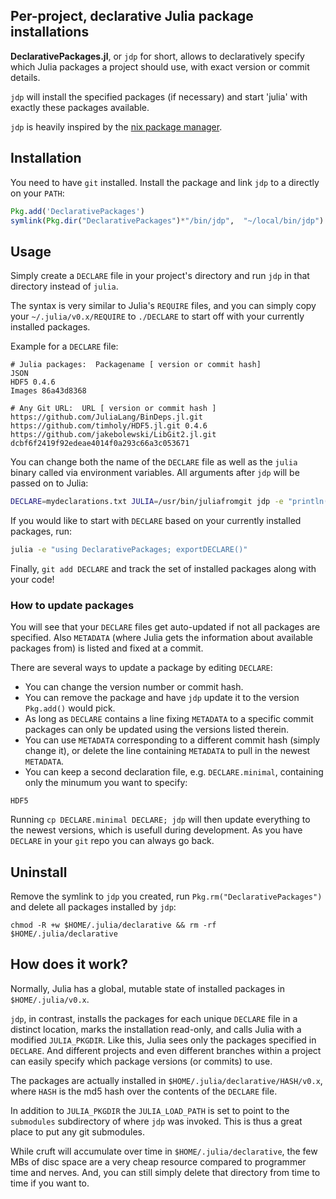 ## Per-project, declarative Julia package installations

**DeclarativePackages.jl**, or `jdp` for short, allows to declaratively specify which Julia packages a project should use, with exact version or commit details.

`jdp` will install the specified packages (if necessary) and start 'julia' with exactly these packages available. 

`jdp` is heavily inspired by the [nix package manager](http://nixos.org/nix/).

## Installation

You need to have `git` installed. Install the package and link `jdp` to a directly on your `PATH`:

```jl
Pkg.add('DeclarativePackages') 
symlink(Pkg.dir("DeclarativePackages")*"/bin/jdp",  "~/local/bin/jdp")
```

## Usage

Simply create a `DECLARE` file in your project's directory and run `jdp` in that directory instead of `julia`. 

The syntax is very similar to Julia's `REQUIRE` files, and you can simply copy your `~/.julia/v0.x/REQUIRE` to `./DECLARE` to start off with your currently installed packages.

Example for a `DECLARE` file:
```
# Julia packages:  Packagename [ version or commit hash]
JSON
HDF5 0.4.6
Images 86a43d8368

# Any Git URL:  URL [ version or commit hash ]
https://github.com/JuliaLang/BinDeps.jl.git
https://github.com/timholy/HDF5.jl.git 0.4.6
https://github.com/jakebolewski/LibGit2.jl.git dcbf6f2419f92edeae4014f0a293c66a3c053671
```

You can change both the name of the `DECLARE` file as well as the `julia` binary called via environment variables. All arguments after `jdp` will be passed on to Julia:

```bash
DECLARE=mydeclarations.txt JULIA=/usr/bin/juliafromgit jdp -e "println(123")
```
If you would like to start with `DECLARE` based on your currently installed packages, run:

```bash
julia -e "using DeclarativePackages; exportDECLARE()"
```
Finally, `git add DECLARE` and track the set of installed packages along with your code!

### How to update packages

You will see that your `DECLARE` files get auto-updated if not all packages are specified. Also `METADATA` (where Julia gets the information about available packages from) is listed and fixed at a commit.

There are several ways to update a package by editing `DECLARE`:

* You can change the version number or commit hash.
* You can remove the package and have `jdp` update it to the version `Pkg.add()` would pick.
* As long as `DECLARE` contains a line fixing `METADATA` to a specific commit packages can only be updated using the versions listed therein.
* You can use `METADATA` corresponding to a different commit hash (simply change it), or delete the line containing `METADATA` to pull in the newest `METADATA`. 
* You can keep a second declaration file, e.g. `DECLARE.minimal`, containing only the minumum you want to specify:
```
HDF5
```
Running `cp DECLARE.minimal DECLARE; jdp` will then update everything to the newest versions, which is usefull during development. As you have `DECLARE` in your `git` repo you can always go back.

## Uninstall

Remove the symlink to `jdp` you created, run `Pkg.rm("DeclarativePackages")` and delete all packages installed by `jdp`:

```
chmod -R +w $HOME/.julia/declarative && rm -rf $HOME/.julia/declarative
```

## How does it work?

Normally, Julia has a global, mutable state of installed packages in `$HOME/.julia/v0.x`.

`jdp`, in contrast, installs the packages for each unique `DECLARE` file in a distinct location, marks the installation read-only, and calls Julia with a modified `JULIA_PKGDIR`. Like this, Julia sees only the packages specified in `DECLARE`. And different projects and even different branches within a project can easily specify which package versions (or commits) to use.

The packages are actually installed in `$HOME/.julia/declarative/HASH/v0.x`, where `HASH` is the md5 hash over the contents of the `DECLARE` file.

In addition to `JULIA_PKGDIR` the `JULIA_LOAD_PATH` is set to point to the `submodules` subdirectory of where `jdp` was invoked. This is thus a great place to put any git submodules.

While cruft will accumulate over time in `$HOME/.julia/declarative`, the few MBs of disc space are a very cheap resource compared to programmer time and nerves. And, you can still simply delete that directory from time to time if you want to.

